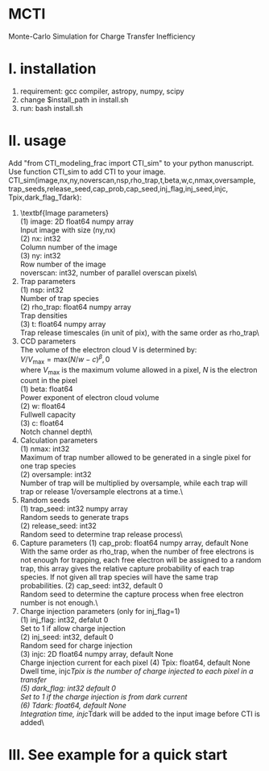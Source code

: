 # MCTI
Monte-Carlo Simulation for Charge Transfer Inefficiency
# I. installation
1. requirement: gcc compiler, astropy, numpy, scipy
2. change $install_path in install.sh
3. run: bash install.sh
# II. usage
Add "from CTI_modeling_frac import CTI_sim" to your python manuscript.\
Use function CTI_sim to add CTI to your image.\
CTI_sim(image,nx,ny,noverscan,nsp,rho_trap,t,beta,w,c,nmax,oversample,\
        trap_seeds,release_seed,cap_prob,cap_seed,inj_flag,inj_seed,injc,\
        Tpix,dark_flag_Tdark):
1. \textbf{Image parameters}\
(1) image: 2D float64 numpy array\
    Input image with size (ny,nx)\
(2) nx: int32\
    Column number of the image\
(3) ny: int32\
    Row number of the image\
    noverscan: int32, number of parallel overscan pixels\
2. Trap parameters\
(1) nsp: int32\
    Number of trap species\
(2) rho_trap: float64 numpy array\
    Trap densities\
(3) t: float64 numpy array\
    Trap release timescales (in unit of pix), with the same order as rho_trap\
3. CCD parameters\
The volume of the electron cloud V is determined by:\
$V/V_{\mathrm{max}} = \mathrm{max}{(N/w-c)^{\beta},0}$\
where $V_{\mathrm{max}}$ is the maximum volume allowed in a pixel, $N$ is the electron count in the pixel\
(1) beta: float64\
    Power exponent of electron cloud volume \
(2) w: float64\
    Fullwell capacity\
(3) c: float64\
    Notch channel depth\
6. Calculation parameters\
(1) nmax: int32\
Maximum of trap number allowed to be generated in a single pixel for one trap species\
(2) oversample: int32\
Number of trap will be multiplied by oversample, while each trap will trap or release 1/oversample electrons at a time.\
8. Random seeds\
(1) trap_seed: int32 numpy array\
Random seeds to generate traps\
(2) release_seed: int32\
Random seed to determine trap release process\
10. Capture parameters
(1) cap_prob: float64 numpy array, default None\
With the same order as rho_trap, when the number of free electrons is not enough for trapping, each free electron will be assigned to a random trap, this array gives the relative capture probability of each trap species. If not given all trap species will have the same trap probabilities.
(2) cap_seed: int32, default 0\
Random seed to determine the capture process when free electron number is not enough.\
12. Charge injection parameters (only for inj_flag=1)\
(1) inj_flag: int32, defalut 0\
Set to 1 if allow charge injection\
(2) inj_seed: int32, default 0\
Random seed for charge injection\
(3) injc: 2D float64 numpy array, default None\
Charge injection current for each pixel
(4) Tpix: float64, default None\
Dwell time, injc*Tpix is the number of charge injected to each pixel in a transfer\
(5) dark_flag: int32 default 0\
Set to 1 if the charge injection is from dark current\
(6) Tdark: float64, default None\
Integration time, injc*Tdark will be added to the input image before CTI is added\
# III. See example for a quick start
